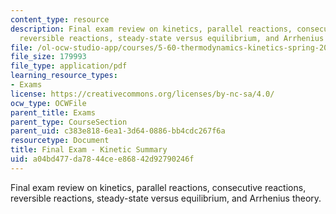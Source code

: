 ```yaml
---
content_type: resource
description: Final exam review on kinetics, parallel reactions, consecutive reactions,
  reversible reactions, steady-state versus equilibrium, and Arrhenius theory.
file: /ol-ocw-studio-app/courses/5-60-thermodynamics-kinetics-spring-2008/a04bd477da7844cee86842d92790246f_finalexam_Kinet.pdf
file_size: 179993
file_type: application/pdf
learning_resource_types:
- Exams
license: https://creativecommons.org/licenses/by-nc-sa/4.0/
ocw_type: OCWFile
parent_title: Exams
parent_type: CourseSection
parent_uid: c383e818-6ea1-3d64-0886-bb4cdc267f6a
resourcetype: Document
title: Final Exam - Kinetic Summary
uid: a04bd477-da78-44ce-e868-42d92790246f
---
```

Final exam review on kinetics, parallel reactions, consecutive reactions, reversible reactions, steady-state versus equilibrium, and Arrhenius theory.